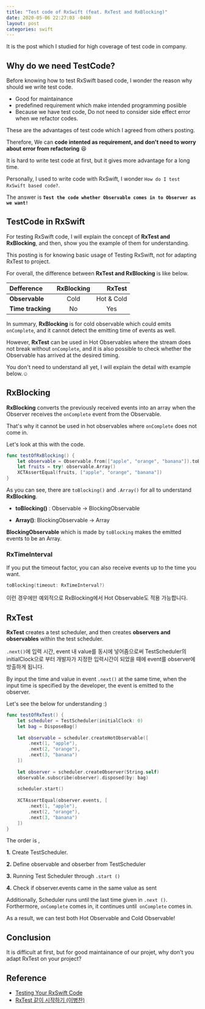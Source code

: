 ```yaml
---
title: "Test code of RxSwift (feat. RxTest and RxBlocking)"
date: 2020-05-06 22:27:03 -0400
layout: post
categories: swift
---
```



It is the post which I studied for high coverage of test code in company.


## Why do we need TestCode?

Before knowing how to test RxSwift based code, I wonder the reason why should we write test code.


- Good for maintainance
- predefined requirement which make intended programming posiible
- Because we have test code, Do not need to consider side effect error when we refactor codes.

These are the advantages of test code which I agreed from others posting.

Therefore, We can __code intented as requirement, and don't need to worry about error from refactoring__ 😆

It is hard to write test code at first, but it gives more advantage for a long time.

Personally, I used to write code with RxSwift, I wonder `How do I test RxSwift based code?`.

The answer is __`Test the code whether Observable comes in to Observer as we want!`__



## TestCode in RxSwift

For testing RxSwift code, I will explain the concept of __RxTest and RxBlocking__, and then, show you the example of them for understanding.

This posting is for knowing basic usage of Testing RxSwift, not for adapting RxTest to project.


For overall, the difference between  __RxTest and  RxBlocking__ is like below.

|Defference|RxBlocking| RxTest|
|:--------|:--------:|--------:|
| __Observable__ | Cold | <center>Hot & Cold</center> |
| __Time tracking__ | No | <center>Yes</center> |

In summary, __RxBlocking__ is for cold observable which could emits `onComplete`, and it cannot detect the emitting time of events as well.

However, __RxTest__ can be used in Hot Observables where the stream does not break without `onComplete`, and it is also possible to check whether the Observable has arrived at the desired timing.

You don't need to understand all yet, I will explain the detail with example below.☺️

## RxBlocking


__RxBlocking__ converts the previously received events into an array when the Observer receives the `onComplete` event from the Observable.

That's why it cannot be used in hot observables where `onComplete` does not come in.

Let's look at this with the code.

```Swift
func testOfRxBlocking() {
	let observable = Observable.from(["apple", "orange", "banana"]).toBlocking()
	let fruits = try! observable.Array()
	XCTAssertEqual(fruits, ["apple", "orange", "banana"])
}
```
As you can see, there are `toBlocking()` and `.Array()`  for all to understand __RxBlocking__.


- __toBlocking()__ : Observable -> BlockingObservable

- __Array()__: BlockingObservable -> Array

__BlockingObservable__ which is made by `toBlocking`  makes the emitted events to be an Array.


### RxTimeInterval


If you put the timeout factor, you can also receive events up to the time you want.

```swift
toBlocking(timeout: RxTimeInterval?)
```

이런 경우에만 예외적으로 RxBlocking에서 Hot Observable도 적용 가능합니다.


## RxTest

__RxTest__ creates a test scheduler, and then creates __observers and observables__ within the test scheduler.

`.next()`에 입력 시간, event 내 value를 동시에 넣어줌으로써 TestScheduler의 initialClock으로 부터 개발자가 지정한 입력시간이 되었을 때에 event를 observer에 방출하게 됩니다. 
 
 By input the time and value in event `.next()` at the same time, when the input time is specified by the developer, the event is emitted to the observer.
 
 Let's see the below for understanding :)

```Swift
func testOfRxTest() {
	let scheduler = TestScheduler(initialClock: 0)
	let bag = DisposeBag()
	
	let observable = scheduler.createHotObservable([
		.next(1, "apple"),
		.next(2, "orange"),
		.next(3, "banana")
	])
	
	let observer = scheduler.createObserver(String.self)
	observable.subscribe(observer).disposed(by: bag)
	
	scheduler.start()
	
	XCTAssertEqual(observer.events, [
		.next(1, "apple"),
		.next(2, "orange"),
		.next(3, "banana")
	])
}
```

The order is , 

__1.__ Create TestScheduler.

__2.__ Define observable and obserber from TestScheduler 

__3.__ Running Test Scheduler through `.start ()`

__4.__ Check if observer.events came in the same value as sent

Additionally, Scheduler runs until the last time given in `.next ()`. Forthermore, `onComplete` comes in, it continues until` onComplete` comes in.



As a result, we can test both Hot Observable and Cold Observable!

 
## Conclusion
 
It is difficult at first, but for good maintainance of our projet, why don't you adapt RxTest on your project? 

## Reference
- [Testing Your RxSwift Code](https://www.raywenderlich.com/7408-testing-your-rxswift-code)
- [RxTest 같이 시작하기 (이병찬)](https://www.youtube.com/watch?v=tVWKUMxyqVo)


